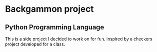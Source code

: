 # Backgammon project
## Python Programming Language

This is a side project I decided to work on for fun. Inspired by a checkers project developed for a class.
